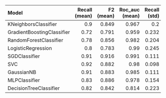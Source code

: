 | Model                      |   Recall (mean) |   F2 (mean) |   Roc_auc (mean) |   Recall (std) |   F2 (std) |   Roc_auc (std) |
|:---------------------------|----------------:|------------:|-----------------:|---------------:|-----------:|----------------:|
| KNeighborsClassifier       |            0.9  |       0.849 |            0.967 |          0.2   |      0.13  |           0.05  |
| GradientBoostingClassifier |            0.72 |       0.791 |            0.959 |          0.232 |      0.078 |           0.024 |
| RandomForestClassifier     |            0.78 |       0.856 |            0.982 |          0.204 |      0.167 |           0.011 |
| LogisticRegression         |            0.8  |       0.783 |            0.99  |          0.245 |      0.097 |           0.015 |
| SGDClassifier              |            0.91 |       0.916 |            0.991 |          0.111 |      0.077 |           0.012 |
| SVC                        |            0.92 |       0.882 |            0.98  |          0.098 |      0.094 |           0.015 |
| GaussianNB                 |            0.91 |       0.883 |            0.985 |          0.111 |      0.093 |           0.02  |
| MLPClassifier              |            0.83 |       0.886 |            0.978 |          0.154 |      0.092 |           0.023 |
| DecisionTreeClassifier     |            0.82 |       0.842 |            0.814 |          0.223 |      0.059 |           0.123 |